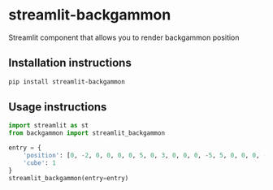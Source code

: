 # streamlit-backgammon

Streamlit component that allows you to render backgammon position

## Installation instructions

```sh
pip install streamlit-backgammon
```

## Usage instructions

```python
import streamlit as st
from backgammon import streamlit_backgammon

entry = {
    'position': [0, -2, 0, 0, 0, 0, 5, 0, 3, 0, 0, 0, -5, 5, 0, 0, 0, -3, 0, -5, 0, 0, 0, 0, 2, 0],
    'cube': 1
}
streamlit_backgammon(entry=entry)
```
